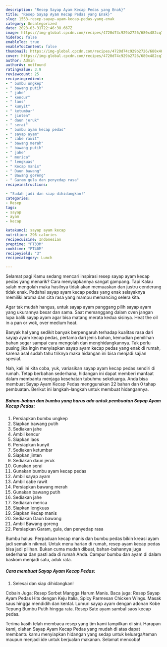 ```yaml
---
description: "Resep Sayap Ayam Kecap Pedas yang Enak}"
title: "Resep Sayap Ayam Kecap Pedas yang Enak}"
slug: 1553-resep-sayap-ayam-kecap-pedas-yang-enak
category: Uncategorized
date: 2023-03-31T22:46:38.667Z
image: https://img-global.cpcdn.com/recipes/4720d74c929b2726/680x482cq70/sayap-ayam-kecap-pedas-foto-resep-utama.jpg
hideToc: false
enableToc: true
enableTocContent: false
thumbnail: https://img-global.cpcdn.com/recipes/4720d74c929b2726/680x482cq70/sayap-ayam-kecap-pedas-foto-resep-utama.jpg
cover: https://img-global.cpcdn.com/recipes/4720d74c929b2726/680x482cq70/sayap-ayam-kecap-pedas-foto-resep-utama.jpg
author: Admin
authorAv: notfound
ratingvalue: 3.9
reviewcount: 25
recipeingredient:
- " bumbu ungkep"
- " bawang putih"
- " jahe"
- " kencur"
- " laos"
- " kunyit"
- " ketumbar"
- " jinten"
- " daun jeruk"
- " serai"
- " bumbu ayam kecap pedas"
- " sayap ayam"
- " cabe rawit"
- " bawang merah"
- " bawang putih"
- " jahe"
- " merica"
- " lengkuas"
- " Kecap manis"
- " Daun bawang"
- " Bawang goreng"
- " Garam gula dan penyedap rasa"
recipeinstructions:

- "Sudah jadi dan siap dihidangkan!"
categories:
- Resep
tags:
- sayap
- ayam
- kecap

katakunci: sayap ayam kecap 
nutrition: 296 calories
recipecuisine: Indonesian
preptime: "PT33M"
cooktime: "PT40M"
recipeyield: "3"
recipecategory: Lunch

---
```



Selamat pagi Kamu sedang mencari inspirasi resep sayap ayam kecap pedas yang menarik? Cara menyiapkannya sangat gampang. Tapi Kalau salah mengolah maka hasilnya tidak akan memuaskan dan justru cenderung tidak enak. Padahal sayap ayam kecap pedas yang enak selayaknya memiliki aroma dan cita rasa yang mampu memancing selera kita.


Agar tak mudah hangus, untuk sayap ayam panggang pilih sayap ayam yang ukurannya besar dan sama. Saat memanggang dalam oven jangan lupa balik sayap ayam agar bisa matang merata kedua sisinya. Heat the oil in a pan or wok, over medium heat.

Banyak hal yang sedikit banyak berpengaruh terhadap kualitas rasa dari sayap ayam kecap pedas, pertama dari jenis bahan, kemudian pemilihan bahan segar sampai cara mengolah dan menghidangkannya. Tak perlu pusing jika ingin menyiapkan sayap ayam kecap pedas yang enak di rumah, karena asal sudah tahu triknya maka hidangan ini bisa menjadi sajian spesial.


Nah, kali ini kita coba, yuk, variasikan sayap ayam kecap pedas sendiri di rumah. Tetap berbahan sederhana, hidangan ini dapat memberi manfaat dalam membantu menjaga kesehatan tubuhmu sekeluarga. Anda bisa membuat Sayap Ayam Kecap Pedas menggunakan 22 bahan dan 0 tahap pembuatan. Berikut ini langkah-langkah untuk membuat hidangannya.

<!--inarticleads1-->

##### Bahan-bahan dan bumbu yang harus ada untuk pembuatan Sayap Ayam Kecap Pedas:

1. Persiapkan  bumbu ungkep
1. Siapkan  bawang putih
1. Sediakan  jahe
1. Ambil  kencur
1. Siapkan  laos
1. Persiapkan  kunyit
1. Sediakan  ketumbar
1. Siapkan  jinten
1. Sediakan  daun jeruk
1. Gunakan  serai
1. Gunakan  bumbu ayam kecap pedas
1. Ambil  sayap ayam
1. Ambil  cabe rawit
1. Persiapkan  bawang merah
1. Gunakan  bawang putih
1. Sediakan  jahe
1. Sediakan  merica
1. Siapkan  lengkuas
1. Siapkan  Kecap manis
1. Sediakan  Daun bawang
1. Ambil  Bawang goreng
1. Persiapkan  Garam, gula, dan penyedap rasa


Bumbu halus: Perpaduan kecap manis dan bumbu pedas bikin kreasi ayam jadi semakin nikmat. Untuk menu harian di rumah, resep ayam kecap pedas bisa jadi pilihan. Bukan cuma mudah dibuat, bahan-bahannya juga sederhana dan pasti ada di rumah Anda. Campur bumbu dan ayam di dalam baskom menjadi satu, aduk rata. 

<!--inarticleads2-->

##### Cara membuat Sayap Ayam Kecap Pedas:


1. Selesai dan siap dihidangkan!

Cobain Juga: Resep Sorbet Mangga Harum Manis. Baca juga: Resep Sayap Ayam Pedas Hits dengan Keju Italia, Spicy Parmesan Chicken Wings. Masak saus hingga mendidih dan kental. Lumuri sayap ayam dengan adonan Kobe Tepung Bumbu Putih hingga rata. Resep Sate ayam sambal saos kecap pedas. 

Terima kasih telah membaca resep yang tim kami tampilkan di sini. Harapan kami, olahan Sayap Ayam Kecap Pedas yang mudah di atas dapat membantu kamu menyiapkan hidangan yang sedap untuk keluarga/teman maupun menjadi ide untuk berjualan makanan. Selamat mencoba!
